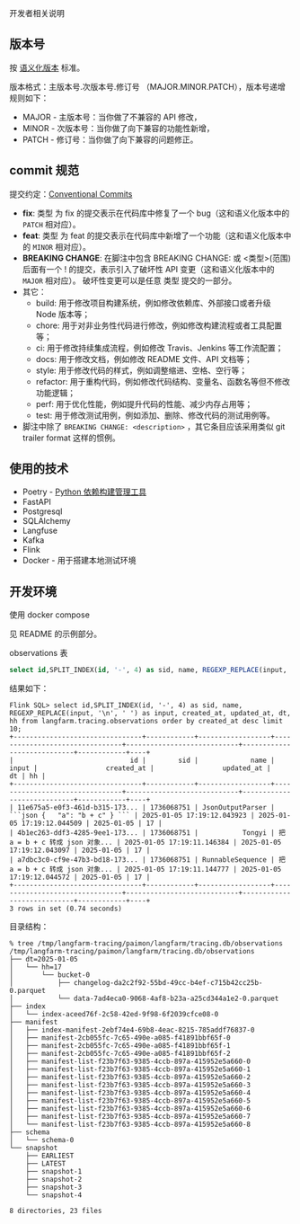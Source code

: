 开发者相关说明

## 版本号

按 [语义化版本](https://semver.org/lang/zh-CN/) 标准。

版本格式：主版本号.次版本号.修订号 （MAJOR.MINOR.PATCH），版本号递增规则如下：

* MAJOR - 主版本号：当你做了不兼容的 API 修改，
* MINOR - 次版本号：当你做了向下兼容的功能性新增，
* PATCH - 修订号：当你做了向下兼容的问题修正。

## commit 规范

提交约定：[Conventional Commits](https://www.conventionalcommits.org/zh-hans/v1.0.0/)

* **fix**: 类型 为 fix 的提交表示在代码库中修复了一个 bug（这和语义化版本中的 ```PATCH``` 相对应）。
* **feat**: 类型 为 feat 的提交表示在代码库中新增了一个功能（这和语义化版本中的 ```MINOR``` 相对应）。
* **BREAKING CHANGE**: 在脚注中包含 BREAKING CHANGE: 或 <类型>(范围) 后面有一个 ! 的提交，表示引入了破坏性 API 变更（这和语义化版本中的 ```MAJOR``` 相对应）。 破坏性变更可以是任意 类型 提交的一部分。
* 其它：
  * build: 用于修改项目构建系统，例如修改依赖库、外部接口或者升级 Node 版本等；
  * chore: 用于对非业务性代码进行修改，例如修改构建流程或者工具配置等；
  * ci: 用于修改持续集成流程，例如修改 Travis、Jenkins 等工作流配置；
  * docs: 用于修改文档，例如修改 README 文件、API 文档等；
  * style: 用于修改代码的样式，例如调整缩进、空格、空行等；
  * refactor: 用于重构代码，例如修改代码结构、变量名、函数名等但不修改功能逻辑；
  * perf: 用于优化性能，例如提升代码的性能、减少内存占用等；
  * test: 用于修改测试用例，例如添加、删除、修改代码的测试用例等。
* 脚注中除了 ```BREAKING CHANGE: <description>``` ，其它条目应该采用类似 git trailer format 这样的惯例。

## 使用的技术
* Poetry - [Python 依赖构建管理工具](http://chenlb.com/python/advanced/poetry.html)
* FastAPI
* Postgresql
* SQLAlchemy
* Langfuse
* Kafka
* Flink
* Docker - 用于搭建本地测试环境

## 开发环境

使用 docker compose

见 README 的示例部分。

observations 表
```sql
select id,SPLIT_INDEX(id, '-', 4) as sid, name, REGEXP_REPLACE(input, '\n', ' ') as input, created_at, updated_at, dt, hh from langfarm.tracing.observations order by created_at desc limit 10;
```

结果如下：
```console
Flink SQL> select id,SPLIT_INDEX(id, '-', 4) as sid, name, REGEXP_REPLACE(input, '\n', ' ') as input, created_at, updated_at, dt, hh from langfarm.tracing.observations order by created_at desc limit 10;
+--------------------------------+------------+------------------+--------------------------------+----------------------------+----------------------------+------------+----+
|                             id |        sid |             name |                          input |                 created_at |                 updated_at |         dt | hh |
+--------------------------------+------------+------------------+--------------------------------+----------------------------+----------------------------+------------+----+
| 11e675a5-e0f3-461d-b315-173... | 1736068751 | JsonOutputParser | ```json {   "a": "b + c" } ``` | 2025-01-05 17:19:12.043923 | 2025-01-05 17:19:12.044509 | 2025-01-05 | 17 |
| 4b1ec263-ddf3-4285-9ee1-173... | 1736068751 |           Tongyi | 把 a = b + c 转成 json 对象... | 2025-01-05 17:19:11.146384 | 2025-01-05 17:19:12.043097 | 2025-01-05 | 17 |
| a7dbc3c0-cf9e-47b3-bd18-173... | 1736068751 | RunnableSequence | 把 a = b + c 转成 json 对象... | 2025-01-05 17:19:11.144777 | 2025-01-05 17:19:12.044572 | 2025-01-05 | 17 |
+--------------------------------+------------+------------------+--------------------------------+----------------------------+----------------------------+------------+----+
3 rows in set (0.74 seconds)
```

目录结构：
```console
% tree /tmp/langfarm-tracing/paimon/langfarm/tracing.db/observations
/tmp/langfarm-tracing/paimon/langfarm/tracing.db/observations
├── dt=2025-01-05
│   └── hh=17
│       └── bucket-0
│           ├── changelog-da2c2f92-55bd-49cc-b4ef-c715b42cc25b-0.parquet
│           └── data-7ad4eca0-9068-4af8-b23a-a25cd344a1e2-0.parquet
├── index
│   └── index-aceed76f-2c58-42ed-9f98-6f2039cfce08-0
├── manifest
│   ├── index-manifest-2ebf74e4-69b8-4eac-8215-785addf76837-0
│   ├── manifest-2cb055fc-7c65-490e-a085-f41891bbf65f-0
│   ├── manifest-2cb055fc-7c65-490e-a085-f41891bbf65f-1
│   ├── manifest-2cb055fc-7c65-490e-a085-f41891bbf65f-2
│   ├── manifest-list-f23b7f63-9385-4ccb-897a-415952e5a660-0
│   ├── manifest-list-f23b7f63-9385-4ccb-897a-415952e5a660-1
│   ├── manifest-list-f23b7f63-9385-4ccb-897a-415952e5a660-2
│   ├── manifest-list-f23b7f63-9385-4ccb-897a-415952e5a660-3
│   ├── manifest-list-f23b7f63-9385-4ccb-897a-415952e5a660-4
│   ├── manifest-list-f23b7f63-9385-4ccb-897a-415952e5a660-5
│   ├── manifest-list-f23b7f63-9385-4ccb-897a-415952e5a660-6
│   ├── manifest-list-f23b7f63-9385-4ccb-897a-415952e5a660-7
│   └── manifest-list-f23b7f63-9385-4ccb-897a-415952e5a660-8
├── schema
│   └── schema-0
└── snapshot
    ├── EARLIEST
    ├── LATEST
    ├── snapshot-1
    ├── snapshot-2
    ├── snapshot-3
    └── snapshot-4

8 directories, 23 files
```